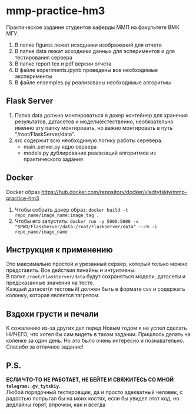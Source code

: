 # mmp-practice-hm3
Практическое задание студентов каферды ММП на факультете ВМК МГУ.
1. В папке figures лежат исходники изображений для отчета
2. В папке data лежат исходники данных для эспериментов и для тестирования сервера
3. В папке report tex и pdf версии отчета
4. В файле experiments.ipynb проведены все необходимые эксперименты
5. В файле ensemples.py реализованы необходимые алгоритмы
## Flask Server 
1. Папка data должна монтироваться в докер контейнер для хранения результатов, датасетов и модели(естественно, необязательно именно эту папку монтировать, но
важно монтировать в путь "/root/FlaskServer/data".
2. src содержит всю необходимую логику работы серевера.
    + main_server.py ядро сервера
    + models.py дублирование реализаций алгоритмов из практического задания  
## Docker
Docker образ https://hub.docker.com/repository/docker/vladtytskiy/mmp-practice-hm3
1. Чтобы собрать докер образ: `docker build -t repo_name/image_name:image_tag .`
2. Чтобы его запустить: `docker run -p 5000:5000 -v "$PWD/FlaskServer/data:/root/FlaskServer/data" --rm -i repo_name/image_name`
## Инструкция к применению
Это максимально простой и урезанный сервер, который только можно представить. Все действия линейны и интуитивны.  
В папке `/root/FlaskServer/data` будут сохраняться модели, датасеты и предсказанные значения на тестe.  
Каждый датасет(и тестовый) должен быть в формате csv и содержать колонку, которая является тагретом.

## Вздохи грусти и печали
К сожалению из-за других дел перед Новым годом я не успел сделать НИЧЕГО, что хотел бы сам видеть в таком задании. Пришлось делать на коленке за один день. Но это было очень интересно и познавательно. Спасибо за отличное задание!

## P.S. 
**ЕСЛИ ЧТО-ТО НЕ РАБОТАЕТ, НЕ БЕЙТЕ И СВЯЖИТЕСЬ СО МНОЙ `telegram: @v_tytskiy`.**  
Любой порядочный тестировщик, да и просто адекватный человек, с радостью попрыгал бы на моих костях, если бы увидел этот код, но дедлайны горят, впрочем, как и всегда
